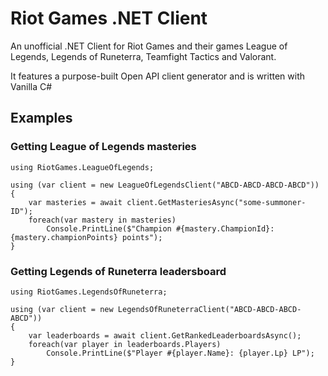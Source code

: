 # Riot Games .NET Client
An unofficial .NET Client for Riot Games and their games League of Legends, Legends of Runeterra, Teamfight Tactics and Valorant.

It features a purpose-built Open API client generator and is written with Vanilla C#

## Examples

### Getting League of Legends masteries

```
using RiotGames.LeagueOfLegends;

using (var client = new LeagueOfLegendsClient("ABCD-ABCD-ABCD-ABCD"))
{
    var masteries = await client.GetMasteriesAsync("some-summoner-ID");
    foreach(var mastery in masteries)
        Console.PrintLine($"Champion #{mastery.ChampionId}: {mastery.championPoints} points");
}
```

### Getting Legends of Runeterra leadersboard

```
using RiotGames.LegendsOfRuneterra;

using (var client = new LegendsOfRuneterraClient("ABCD-ABCD-ABCD-ABCD"))
{
    var leaderboards = await client.GetRankedLeaderboardsAsync();
    foreach(var player in leaderboards.Players)
        Console.PrintLine($"Player #{player.Name}: {player.Lp} LP");
}
```
